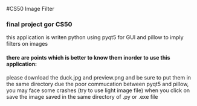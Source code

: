 #CS50 Image Filter
### final project gor CS50

this application is writen python using pyqt5 for GUI and pillow to imply filters on images

#### there are points which is better to know them inorder to use this application:
please download the duck.jpg and preview.png and be sure to put them in the same directory
due the poor commucation between pyqt5 and pillow, you may face some crashes (try to use light image file)
when you click on save the image saved in the same directory of .py or .exe file 



